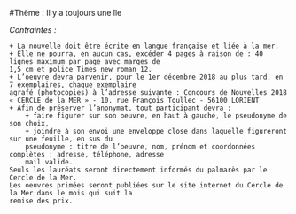 #Thème : Il y a toujours une île

*Contraintes :*

    + La nouvelle doit être écrite en langue française et liée à la mer. 
    + Elle ne pourra, en aucun cas, excéder 4 pages à raison de : 40 lignes maximum par page avec marges de 
    1,5 cm et police Times new roman 12.
    + L’oeuvre devra parvenir, pour le 1er décembre 2018 au plus tard, en 7 exemplaires, chaque exemplaire 
    agrafé (photocopies) à l’adresse suivante : Concours de Nouvelles 2018
    « CERCLE de la MER » - 10, rue François Toullec - 56100 LORIENT
    + Afin de préserver l’anonymat, tout participant devra :
	    + faire figurer sur son oeuvre, en haut à gauche, le pseudonyme de son choix,
        + joindre à son envoi une enveloppe close dans laquelle figureront sur une feuille, en sus du 
        pseudonyme : titre de l’oeuvre, nom, prénom et coordonnées complètes : adresse, téléphone, adresse 
        mail valide. 
    Seuls les lauréats seront directement informés du palmarès par le Cercle de la Mer.
    Les oeuvres primées seront publiées sur le site internet du Cercle de la Mer dans le mois qui suit la 
    remise des prix.

